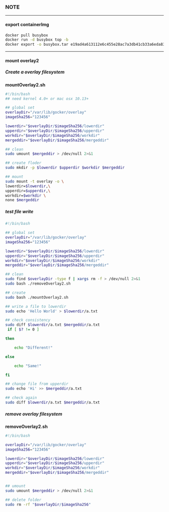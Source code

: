 ### NOTE---#### export containerImg```bashdocker pull busyboxdocker run -d busybox top -bdocker export -o busybox.tar e19ad4a613112e6c455e28ac7a3db41cb33a6eda83554aa92379dfa23cbb5daa```---#### mount overlay2##### Create a overlay filesystem**mountOverlay2.sh**```bash#!/bin/bash## need kernel 4.0+ or mac osx 10.13+## global setoverlayDir="/var/lib/gocker/overlay"imageSha256="123456"lowerdir="$overlayDir/$imageSha256/lowerdir"upperdir="$overlayDir/$imageSha256/upperdir"workdir="$overlayDir/$imageSha256/workdir"mergeddir="$overlayDir/$imageSha256/mergeddir"## cleansudo umount $mergeddir > /dev/null 2>&1## create flodersudo mkdir -p $lowerdir $upperdir $workdir $mergeddir## mountsudo mount -t overlay -o \lowerdir=$lowerdir,\upperdir=$upperdir,\workdir=$workdir \none $mergeddir```##### test file write```bash#!/bin/bash## global setoverlayDir="/var/lib/gocker/overlay"imageSha256="123456"lowerdir="$overlayDir/$imageSha256/lowerdir"upperdir="$overlayDir/$imageSha256/upperdir"workdir="$overlayDir/$imageSha256/workdir"mergeddir="$overlayDir/$imageSha256/mergeddir"## cleansudo find $overlayDir -type f | xargs rm -f > /dev/null 2>&1sudo bash ./removeOverlay2.sh## createsudo bash ./mountOverlay2.sh## write a file to lowerdirsudo echo 'Hello World' > $lowerdir/a.txt## check consistencysudo diff $lowerdir/a.txt $mergeddir/a.txt if [ $? != 0 ]then    echo "Different!"else    echo "Same!"fi## change file from upperdirsudo echo 'Hi' >> $mergeddir/a.txt## check againsudo diff $lowerdir/a.txt $mergeddir/a.txt```##### remove overlay filesystem**removeOverlay2.sh**```bash#!/bin/bashoverlayDir="/var/lib/gocker/overlay"imageSha256="123456"lowerdir="$overlayDir/$imageSha256/lowerdir"upperdir="$overlayDir/$imageSha256/upperdir"workdir="$overlayDir/$imageSha256/workdir"mergeddir="$overlayDir/$imageSha256/mergeddir"## umountsudo umount $mergeddir > /dev/null 2>&1## delete foldersudo rm -rf "$overlayDir/$imageSha256"```